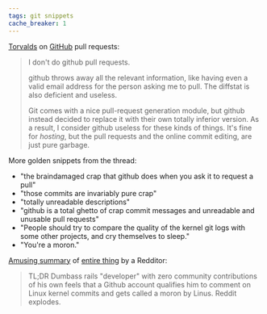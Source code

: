 ```yaml
---
tags: git snippets
cache_breaker: 1
---
```


[Torvalds](https://github.com/torvalds/linux/pull/17) on [GitHub](/wiki/GitHub) pull requests:

> I don't do github pull requests.
>
> github throws away all the relevant information, like having even a valid email address for the person asking me to pull. The diffstat is also deficient and useless.
>
> Git comes with a nice pull-request generation module, but github instead decided to replace it with their own totally inferior version. As a result, I consider github useless for these kinds of things. It's fine for _hosting_, but the pull requests and the online commit editing, are just pure garbage.

More golden snippets from the thread:

-   "the braindamaged crap that github does when you ask it to request a pull"
-   "those commits are invariably pure crap"
-   "totally unreadable descriptions"
-   "github is a total ghetto of crap commit messages and unreadable and unusable pull requests"
-   "People should try to compare the quality of the kernel git logs with some other projects, and cry themselves to sleep."
-   "You're a moron."

[Amusing summary](http://www.reddit.com/r/programming/comments/tionj/linus_torvalds_doesnt_do_github_pull_requests/c4n7gx5) of [entire thing](http://www.reddit.com/r/programming/comments/tionj/linus_torvalds_doesnt_do_github_pull_requests/) by a Redditor:

> TL;DR Dumbass rails "developer" with zero community contributions of his own feels that a Github account qualifies him to comment on Linux kernel commits and gets called a moron by Linus. Reddit explodes.
